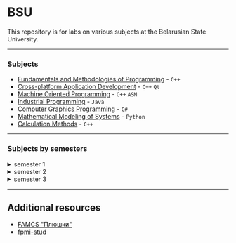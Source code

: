 # BSU
This repository is for labs on various subjects at the Belarusian State University.

---

### Subjects
- [Fundamentals and Methodologies of Programming](https://github.com/KozlovaNastya/BSU/tree/main/fundamentals) - `C++`
- [Cross-platform Application Development](https://github.com/KozlovaNastya/BSU/tree/main/cross-platform) - `C++` `Qt`
- [Machine Oriented Programming](https://github.com/KozlovaNastya/BSU/tree/main/machine) - `C++` `ASM`
- [Industrial Programming](https://github.com/KozlovaNastya/BSU/tree/main/industrial) - `Java`
- [Computer Graphics Programming](https://github.com/KozlovaNastya/BSU/tree/main/computer-graphics) - `C#`
- [Mathematical Modeling of Systems](https://github.com/KozlovaNastya/BSU/tree/main/modeling) - `Python`
- [Calculation Methods](https://github.com/KozlovaNastya/BSU/tree/main/methods) - `C++`

---

### Subjects by semesters
<details>
<summary>semester 1</summary>
  
- [Fundamentals and Methodologies of Programming](https://github.com/KozlovaNastya/BSU/tree/main/fundamentals)
</details>
<details>

<summary>semester 2</summary>
  
- [Cross-platform Application Development](https://github.com/KozlovaNastya/BSU/tree/main/cross-platform)
- [Machine Oriented Programming](https://github.com/KozlovaNastya/BSU/tree/main/machine)
</details>
<details>
<summary>semester 3</summary>
  
- [Industrial Programming](https://github.com/KozlovaNastya/BSU/tree/main/industrial)
- [Computer Graphics Programming](https://github.com/KozlovaNastya/BSU/tree/main/computer-graphics)
- [Mathematical Modeling of Systems](https://github.com/KozlovaNastya/BSU/tree/main/modeling)
- [Calculation Methods](https://github.com/KozlovaNastya/BSU/tree/main/methods)
</details>

---

## Additional resources
- [FAMCS "Плюшки"](https://drive.google.com/drive/folders/1E-C97FkYpyokqisJagy1oZDOAcn1ly9g)
- [fpmi-stud](https://drive.google.com/drive/folders/1fHpN0onSWIi1IBraPW2ExMSHVeRX997I)
